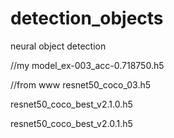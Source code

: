 # detection_objects
neural object detection

//my
model_ex-003_acc-0.718750.h5

//from www
resnet50_coco_03.h5

resnet50_coco_best_v2.1.0.h5

resnet50_coco_best_v2.0.1.h5
